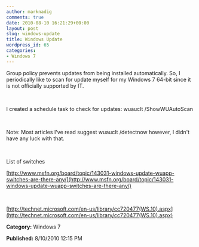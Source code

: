 ```yaml
---
author: marknadig
comments: true
date: 2010-08-10 16:21:29+00:00
layout: post
slug: windows-update
title: Windows Update
wordpress_id: 65
categories:
- Windows 7
---
```


Group policy prevents updates from being installed automatically. So, I periodically like to scan for update myself for my Windows 7 64-bit since it is not officially supported by IT.




 




I created a schedule task to check for updates: wuauclt /ShowWUAutoScan




 




Note: Most articles I've read suggest wuauclt /detectnow however, I didn't have any luck with that.




 




List of switches 




[http://www.msfn.org/board/topic/143031-windows-update-wuapp-switches-are-there-any/](http://www.msfn.org/board/topic/143031-windows-update-wuapp-switches-are-there-any/)




 




[http://technet.microsoft.com/en-us/library/cc720477(WS.10).aspx](http://technet.microsoft.com/en-us/library/cc720477(WS.10).aspx)




**Category:** Windows 7




**Published:** 8/10/2010 12:15 PM



